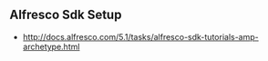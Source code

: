 

## Alfresco Sdk Setup

- http://docs.alfresco.com/5.1/tasks/alfresco-sdk-tutorials-amp-archetype.html